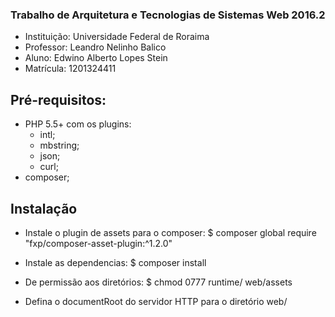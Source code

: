 ### Trabalho de Arquitetura e Tecnologias de Sistemas Web 2016.2

- Instituição: Universidade Federal de Roraima
- Professor: Leandro Nelinho Balico
- Aluno: Edwino Alberto Lopes Stein
- Matrícula: 1201324411

## Pré-requisitos:
 - PHP 5.5+ com os plugins:
    - intl;
    - mbstring;
    - json;
    - curl;
 - composer;

## Instalação

 - Instale o plugin de assets para o composer:
    $ composer global require "fxp/composer-asset-plugin:^1.2.0"

 - Instale as dependencias:
    $ composer install

 - De permissão aos diretórios:
    $ chmod 0777 runtime/  web/assets

 - Defina o documentRoot do servidor HTTP para o diretório web/
